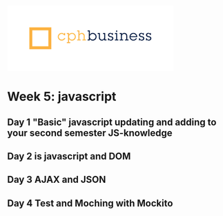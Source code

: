 ![](img/cphbusinessWhite.png)
# Week 5: javascript
## Day 1 "Basic" javascript updating and adding to your second semester JS-knowledge
## Day 2 is javascript and DOM
## Day 3 AJAX and JSON
## Day 4 Test and Moching with Mockito
